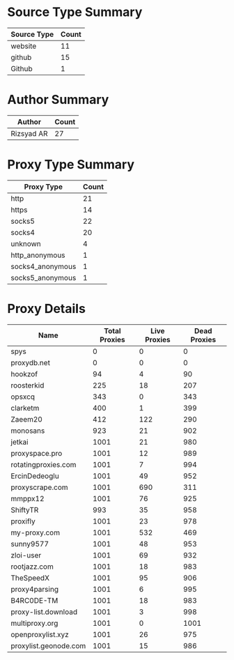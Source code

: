 # Source Type Summary

| Source Type | Count |
|-------------|-------|
| website | 11 |
| github | 15 |
| Github | 1 |


# Author Summary

| Author | Count |
|--------|-------|
| Rizsyad AR | 27 |


# Proxy Type Summary

| Proxy Type | Count |
|------------|-------|
| http | 21 |
| https | 14 |
| socks5 | 22 |
| socks4 | 20 |
| unknown | 4 |
| http_anonymous | 1 |
| socks4_anonymous | 1 |
| socks5_anonymous | 1 |


# Proxy Details

| Name | Total Proxies | Live Proxies | Dead Proxies |
|------|---------------|--------------|---------------|
| spys | 0 | 0 | 0 |
| proxydb.net | 0 | 0 | 0 |
| hookzof | 94 | 4 | 90 |
| roosterkid | 225 | 18 | 207 |
| opsxcq | 343 | 0 | 343 |
| clarketm | 400 | 1 | 399 |
| Zaeem20 | 412 | 122 | 290 |
| monosans | 923 | 21 | 902 |
| jetkai | 1001 | 21 | 980 |
| proxyspace.pro | 1001 | 12 | 989 |
| rotatingproxies.com | 1001 | 7 | 994 |
| ErcinDedeoglu | 1001 | 49 | 952 |
| proxyscrape.com | 1001 | 690 | 311 |
| mmppx12 | 1001 | 76 | 925 |
| ShiftyTR | 993 | 35 | 958 |
| proxifly | 1001 | 23 | 978 |
| my-proxy.com | 1001 | 532 | 469 |
| sunny9577 | 1001 | 48 | 953 |
| zloi-user | 1001 | 69 | 932 |
| rootjazz.com | 1001 | 18 | 983 |
| TheSpeedX | 1001 | 95 | 906 |
| proxy4parsing | 1001 | 6 | 995 |
| B4RC0DE-TM | 1001 | 18 | 983 |
| proxy-list.download | 1001 | 3 | 998 |
| multiproxy.org | 1001 | 0 | 1001 |
| openproxylist.xyz | 1001 | 26 | 975 |
| proxylist.geonode.com | 1001 | 15 | 986 |
